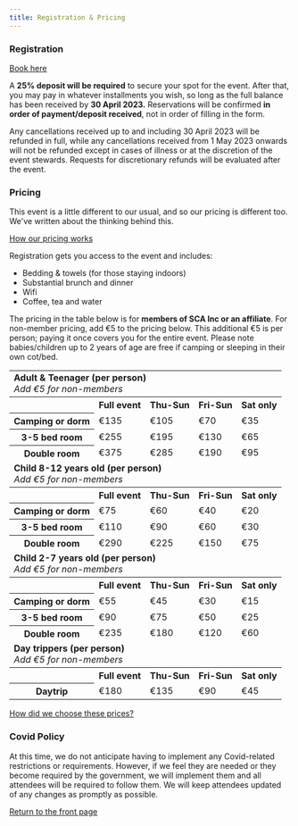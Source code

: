 ```yaml
---
title: Registration & Pricing
---
```


### Registration

<div class="d-grid gap-2 col-6 col-md-4 mx-auto my-3">

<a href="https://forms.gle/FL6aE2gKRKqskjZBA" class="btn btn-primary"><i class="fa-solid fa-clipboard-user"></i> Book here</a>

</div>

A **25% deposit will be required** to secure your spot for the event.  After that, you may pay in whatever installments you wish, so long as the full balance has been received by **30 April 2023.** Reservations will be confirmed **in order of payment/deposit received**, not in order of filling in the form.

Any cancellations received up to and including 30 April 2023 will be refunded in full, while any cancellations received from 1 May 2023 onwards will not be refunded except in cases of illness or at the discretion of the event stewards. Requests for discretionary refunds will be evaluated after the event.  

### Pricing

This event is a little different to our usual, and so our pricing is different too. We've written about the thinking behind this.

<div class="text-center">
<a href="{% post_url 2022-10-20-pricing %}" class="btn btn-secondary">How our pricing works</a>
</div>

Registration gets you access to the event and includes:

- Bedding & towels (for those staying indoors)
- Substantial brunch and dinner
- Wifi
- Coffee, tea and water

The pricing in the table below is for **members of SCA Inc or an affiliate**.
For non-member pricing, add €5 to the pricing below.
This additional €5 is per person; paying it once covers you for the entire event.
Please note babies/children up to 2 years of age are free if camping or sleeping in their own cot/bed.

<table class="table">
  <tbody class="table-group-divider">
    <tr>
      <td colspan="5" class="text-center">
        <strong>Adult & Teenager (per person)</strong><br>
        <em>Add €5 for non-members</em>
      </td>
    </tr>
    <tr class="table-secondary">
      <th scope="col"></th>
      <th scope="col">Full event</th>
      <th scope="col">Thu-Sun</th>
      <th scope="col">Fri-Sun</th>
      <th scope="col">Sat only</th>
    </tr>
    <tr>
      <th>Camping or dorm</th>
      <td>€135</td>
      <td>€105</td>
      <td>€70</td>
      <td>€35</td>
    </tr>
    <tr>
      <th>3-5 bed room</th>
      <td>€255</td>
      <td>€195</td>
      <td>€130</td>
      <td>€65</td>
    </tr>
    <tr>
      <th>Double room</th>
      <td>€375</td>
      <td>€285</td>
      <td>€190</td>
      <td>€95</td>
    </tr>
    <tr>
      <td colspan="5" class="text-center pt-4">
        <strong>Child 8-12 years old (per person)</strong><br>
        <em>Add €5 for non-members</em>
      </td>
    </tr>
    <tr class="table-secondary">
      <th scope="col"></th>
      <th scope="col">Full event</th>
      <th scope="col">Thu-Sun</th>
      <th scope="col">Fri-Sun</th>
      <th scope="col">Sat only</th>
    </tr>
    <tr>
      <th>Camping or dorm</th>
      <td>€75</td>
      <td>€60</td>
      <td>€40</td>
      <td>€20</td>
    </tr>
    <tr>
      <th>3-5 bed room</th>
      <td>€110</td>
      <td>€90</td>
      <td>€60</td>
      <td>€30</td>
    </tr>
    <tr>
      <th>Double room</th>
      <td>€290</td>
      <td>€225</td>
      <td>€150</td>
      <td>€75</td>
    </tr>
    <tr>
      <td colspan="5" class="text-center pt-4">
        <strong>Child 2-7 years old (per person)</strong><br>
        <em>Add €5 for non-members</em>
      </td>
    </tr>
    <tr class="table-secondary">
      <th scope="col"></th>
      <th scope="col">Full event</th>
      <th scope="col">Thu-Sun</th>
      <th scope="col">Fri-Sun</th>
      <th scope="col">Sat only</th>
    </tr>
    <tr>
      <th>Camping or dorm</th>
      <td>€55</td>
      <td>€45</td>
      <td>€30</td>
      <td>€15</td>
    </tr>
    <tr>
      <th>3-5 bed room</th>
      <td>€90</td>
      <td>€75</td>
      <td>€50</td>
      <td>€25</td>
    </tr>
    <tr>
      <th>Double room</th>
      <td>€235</td>
      <td>€180</td>
      <td>€120</td>
      <td>€60</td>
    </tr>
    <tr>
      <td colspan="5" class="text-center pt-4">
        <strong>Day trippers (per person)</strong><br>
        <em>Add €5 for non-members</em>
      </td>
    </tr>
    <tr class="table-secondary">
      <th scope="col"></th>
      <th scope="col">Full event</th>
      <th scope="col">Thu-Sun</th>
      <th scope="col">Fri-Sun</th>
      <th scope="col">Sat only</th>
    </tr>
    <tr>
      <th>Daytrip</th>
      <td>€180</td>
      <td>€135</td>
      <td>€90</td>
      <td>€45</td>
    </tr>

  </tbody>
</table>

<div class="text-center m-5">
  <a href="{% post_url 2022-10-20-pricing %}" class="btn btn-secondary">How did we choose these prices?</a>
</div>

### Covid Policy

At this time, we do not anticipate having to implement any Covid-related restrictions or requirements.  However, if we feel they are needed or they become required by the government, we will implement them and all attendees will be required to follow them.  We will keep attendees updated of any changes as promptly as possible.

<div class="text-center">
  <a href="/" class="btn btn-primary">Return to the front page</a>
</div>
